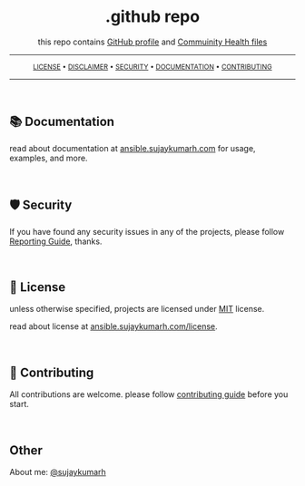 <div align="center">

# .github repo

this repo contains [GitHub profile](https://github.com/sujaykumarh-ansible) and [Commuinity Health files](https://docs.github.com/en/communities/setting-up-your-project-for-healthy-contributions/creating-a-default-community-health-file)

---

<sub>

[LICENSE](https://github.com/sujaykumarh-ansible/.github/blob/main/LICENSE) •
[DISCLAIMER](https://github.com/sujaykumarh-ansible/.github/blob/main/DISCLAIMER.md) •
[SECURITY](https://github.com/sujaykumarh-ansible/.github/blob/main/SECURITY.md) •
[DOCUMENTATION](https://ansible.sujaykumarh.com/?utm_source=github&utm_medium=readme&utm_campaign=view-notebook) •
[CONTRIBUTING](https://github.com/sujaykumarh-ansible/.github/blob/main/CONTRIBUTING.md)

</sub>
</div>

---

<br>

## 📚 Documentation

read about documentation at [ansible.sujaykumarh.com](https://ansible.sujaykumarh.com/?utm_source=github&utm_medium=readme&utm_campaign=view-notebook) for usage, examples, and more.

<br>

## 🛡️ Security

If you have found any security issues in any of the projects, please follow [Reporting Guide](https://github.com/sujaykumarh-ansible/.github/blob/main/SECURITY.md), thanks.

<br>

## 📄 License

unless otherwise specified, projects are licensed under [MIT](https://github.com/sujaykumarh-ansible/.github/blob/main/LICENSE) license.

read about license at [ansible.sujaykumarh.com/license](https://ansible.sujaykumarh.com/license).

<br>

## 📝 Contributing

All contributions are welcome. please follow [contributing guide](https://github.com/sujaykumarh-ansible/.github/blob/main/CONTRIBUTING.md) before you start.


<br>

## Other

About me: [@sujaykumarh](https://sujaykumarh.com/?utm_source=github&utm_medium=ansible-repo&utm_campaign=github-profile)
